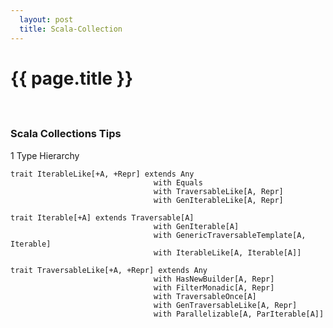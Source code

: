 ```yaml
---     
  layout: post
  title: Scala-Collection
---
```

{{ page.title }}
===================
　
###    Scala Collections Tips

1 Type Hierarchy

    trait IterableLike[+A, +Repr] extends Any
                                    with Equals 
                                    with TraversableLike[A, Repr] 
                                    with GenIterableLike[A, Repr] 
    
    trait Iterable[+A] extends Traversable[A]
                                    with GenIterable[A]
                                    with GenericTraversableTemplate[A, Iterable]
                                    with IterableLike[A, Iterable[A]]

    trait TraversableLike[+A, +Repr] extends Any
                                    with HasNewBuilder[A, Repr]
                                    with FilterMonadic[A, Repr]
                                    with TraversableOnce[A]
                                    with GenTraversableLike[A, Repr]
                                    with Parallelizable[A, ParIterable[A]]

    




                                    